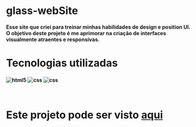# glass-webSite

<b>Esse site que criei para treinar minhas habilidades de design e position UI. O objetivo deste projeto é me aprimorar na criação de interfaces visualmente atraentes e responsivas.<b>
<br>

<h1>Tecnologias utilizadas</h1>

<img align="center" alt="html5" src="https://img.shields.io/badge/HTML5-E34F26?style=for-the-badge&logo=html5&logoColor=white"> <img align="center" alt="css" src="https://img.shields.io/badge/CSS3-1572B6?style=for-the-badge&logo=css3&logoColor=white"/> <img align="center" alt="css" src="https://img.shields.io/badge/JavaScript-F7DF1E?style=for-the-badge&logo=javascript&logoColor=black"/>
 <br>
 
 
<br>

<h1>Este projeto pode ser visto  <a href='https://luizh3nr1que.github.io/quiz-2.0/'>aqui</a></h1>


